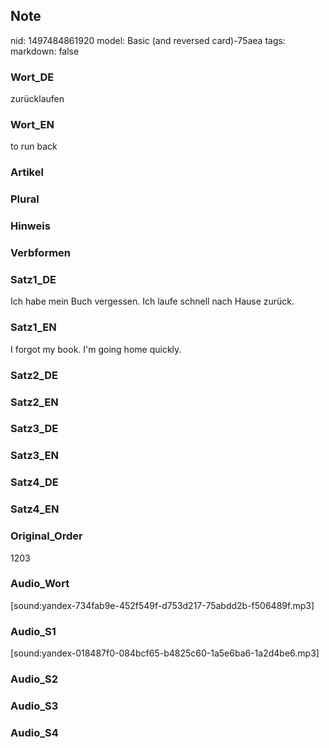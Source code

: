 ## Note
nid: 1497484861920
model: Basic (and reversed card)-75aea
tags: 
markdown: false

### Wort_DE
zurücklaufen

### Wort_EN
to run back

### Artikel


### Plural


### Hinweis


### Verbformen


### Satz1_DE
Ich habe mein Buch vergessen. Ich laufe schnell nach Hause zurück.

### Satz1_EN
I forgot my book. I'm going home quickly.

### Satz2_DE


### Satz2_EN


### Satz3_DE


### Satz3_EN


### Satz4_DE


### Satz4_EN


### Original_Order
1203

### Audio_Wort
[sound:yandex-734fab9e-452f549f-d753d217-75abdd2b-f506489f.mp3]

### Audio_S1
[sound:yandex-018487f0-084bcf65-b4825c60-1a5e6ba6-1a2d4be6.mp3]

### Audio_S2


### Audio_S3


### Audio_S4

